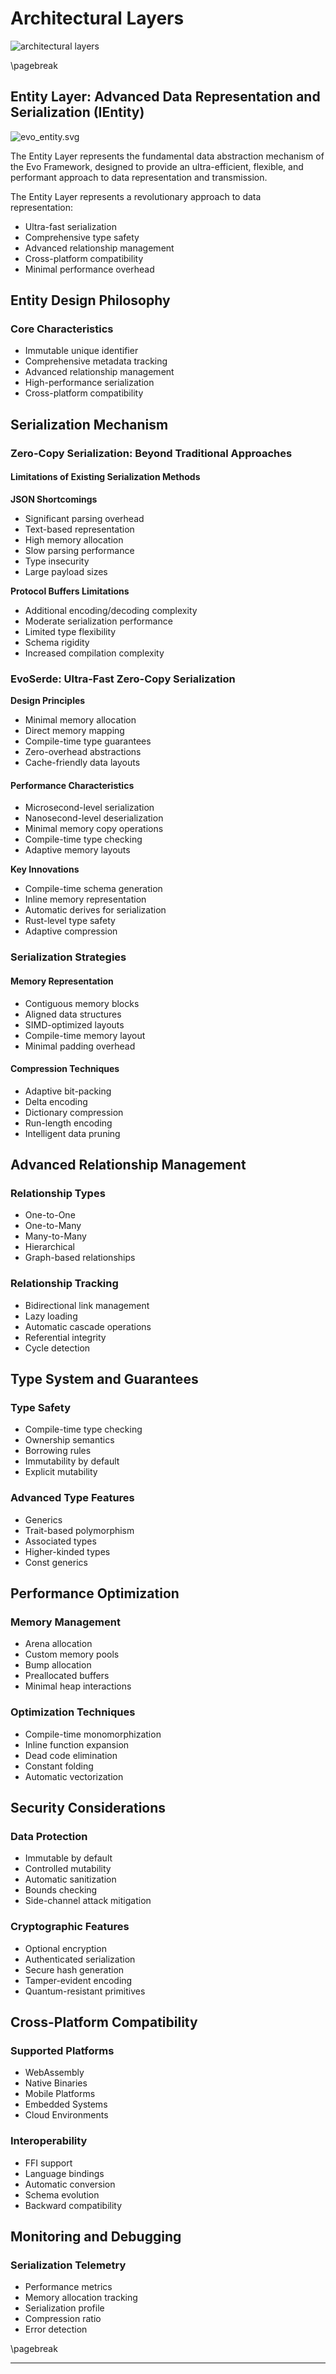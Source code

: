 # Architectural Layers

![architectural layers](data/evo_framework.svg)

\pagebreak
## Entity Layer: Advanced Data Representation and Serialization (IEntity)

![evo_entity.svg](data/evo_entity.svg)

The Entity Layer represents the fundamental data abstraction mechanism of the Evo Framework, designed to provide an ultra-efficient, flexible, and performant approach to data representation and transmission.

The Entity Layer represents a revolutionary approach to data representation:
- Ultra-fast serialization
- Comprehensive type safety
- Advanced relationship management
- Cross-platform compatibility
- Minimal performance overhead

## Entity Design Philosophy

### Core Characteristics
- Immutable unique identifier
- Comprehensive metadata tracking
- Advanced relationship management
- High-performance serialization
- Cross-platform compatibility

## Serialization Mechanism

### Zero-Copy Serialization: Beyond Traditional Approaches

#### Limitations of Existing Serialization Methods

**JSON Shortcomings**
- Significant parsing overhead
- Text-based representation
- High memory allocation
- Slow parsing performance
- Type insecurity
- Large payload sizes

**Protocol Buffers Limitations**
- Additional encoding/decoding complexity
- Moderate serialization performance
- Limited type flexibility
- Schema rigidity
- Increased compilation complexity

### EvoSerde: Ultra-Fast Zero-Copy Serialization

**Design Principles**
- Minimal memory allocation
- Direct memory mapping
- Compile-time type guarantees
- Zero-overhead abstractions
- Cache-friendly data layouts

#### Performance Characteristics
- Microsecond-level serialization
- Nanosecond-level deserialization
- Minimal memory copy operations
- Compile-time type checking
- Adaptive memory layouts

**Key Innovations**
- Compile-time schema generation
- Inline memory representation
- Automatic derives for serialization
- Rust-level type safety
- Adaptive compression

### Serialization Strategies

#### Memory Representation
- Contiguous memory blocks
- Aligned data structures
- SIMD-optimized layouts
- Compile-time memory layout
- Minimal padding overhead

#### Compression Techniques
- Adaptive bit-packing
- Delta encoding
- Dictionary compression
- Run-length encoding
- Intelligent data pruning

## Advanced Relationship Management

### Relationship Types
- One-to-One
- One-to-Many
- Many-to-Many
- Hierarchical
- Graph-based relationships

### Relationship Tracking
- Bidirectional link management
- Lazy loading
- Automatic cascade operations
- Referential integrity
- Cycle detection

## Type System and Guarantees

### Type Safety
- Compile-time type checking
- Ownership semantics
- Borrowing rules
- Immutability by default
- Explicit mutability

### Advanced Type Features
- Generics
- Trait-based polymorphism
- Associated types
- Higher-kinded types
- Const generics

## Performance Optimization

### Memory Management
- Arena allocation
- Custom memory pools
- Bump allocation
- Preallocated buffers
- Minimal heap interactions

### Optimization Techniques
- Compile-time monomorphization
- Inline function expansion
- Dead code elimination
- Constant folding
- Automatic vectorization

## Security Considerations

### Data Protection
- Immutable by default
- Controlled mutability
- Automatic sanitization
- Bounds checking
- Side-channel attack mitigation

### Cryptographic Features
- Optional encryption
- Authenticated serialization
- Secure hash generation
- Tamper-evident encoding
- Quantum-resistant primitives

## Cross-Platform Compatibility

### Supported Platforms
- WebAssembly
- Native Binaries
- Mobile Platforms
- Embedded Systems
- Cloud Environments

### Interoperability
- FFI support
- Language bindings
- Automatic conversion
- Schema evolution
- Backward compatibility

## Monitoring and Debugging

### Serialization Telemetry
- Performance metrics
- Memory allocation tracking
- Serialization profile
- Compression ratio
- Error detection

\pagebreak

---
